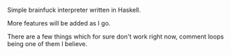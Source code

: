 Simple brainfuck interpreter written in Haskell.

More features will be added as I go.

There are a few things which for sure don't work right now, comment loops being one of them I believe.
